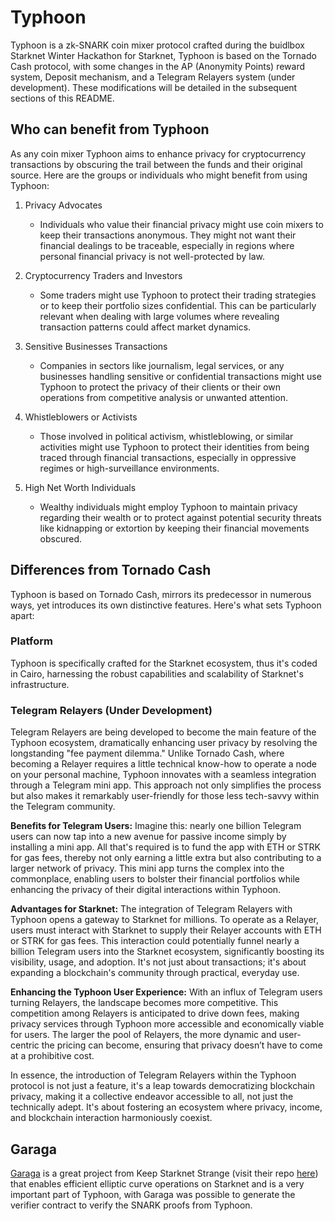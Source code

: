 # Typhoon

Typhoon is a zk-SNARK coin mixer protocol crafted during the buidlbox Starknet Winter Hackathon for Starknet, Typhoon is based on the Tornado Cash protocol, with some changes in the AP (Anonymity Points) reward system, Deposit mechanism, and a Telegram Relayers system (under development). These modifications will be detailed in the subsequent sections of this README.

## Who can benefit from Typhoon

As any coin mixer Typhoon aims to enhance privacy for cryptocurrency transactions by obscuring the trail between the funds and their original source. Here are the groups or individuals who might benefit from using Typhoon:

1. Privacy Advocates
    * Individuals who value their financial privacy might use coin mixers to keep their transactions anonymous. They might not want their financial dealings to be traceable, especially in regions where personal financial privacy is not well-protected by law.


2. Cryptocurrency Traders and Investors
    * Some traders might use Typhoon to protect their trading strategies or to keep their portfolio sizes confidential. This can be particularly relevant when dealing with large volumes where revealing transaction patterns could affect market dynamics.


3. Sensitive Businesses Transactions
    * Companies in sectors like journalism, legal services, or any businesses handling sensitive or confidential transactions might use Typhoon to protect the privacy of their clients or their own operations from competitive analysis or unwanted attention.


4. Whistleblowers or Activists
    * Those involved in political activism, whistleblowing, or similar activities might use Typhoon to protect their identities from being traced through financial transactions, especially in oppressive regimes or high-surveillance environments.


5. High Net Worth Individuals
    * Wealthy individuals might employ Typhoon to maintain privacy regarding their wealth or to protect against potential security threats like kidnapping or extortion by keeping their financial movements obscured.

## Differences from Tornado Cash

Typhoon is based on Tornado Cash, mirrors its predecessor in numerous ways, yet introduces its own distinctive features. Here's what sets Typhoon apart:

### Platform
Typhoon is specifically crafted for the Starknet ecosystem, thus it's coded in Cairo, harnessing the robust capabilities and scalability of Starknet's infrastructure.

### Telegram Relayers (Under Development)
Telegram Relayers are being developed to become the main feature of the Typhoon ecosystem, dramatically enhancing user privacy by resolving the longstanding "fee payment dilemma." Unlike Tornado Cash, where becoming a Relayer requires a little technical know-how to operate a node on your personal machine, Typhoon innovates with a seamless integration through a Telegram mini app. This approach not only simplifies the process but also makes it remarkably user-friendly for those less tech-savvy within the Telegram community.

**Benefits for Telegram Users:** Imagine this: nearly one billion Telegram users can now tap into a new avenue for passive income simply by installing a mini app. All that's required is to fund the app with ETH or STRK for gas fees, thereby not only earning a little extra but also contributing to a larger network of privacy. This mini app turns the complex into the commonplace, enabling users to bolster their financial portfolios while enhancing the privacy of their digital interactions within Typhoon.

**Advantages for Starknet:** The integration of Telegram Relayers with Typhoon opens a gateway to Starknet for millions. To operate as a Relayer, users must interact with Starknet to supply their Relayer accounts with ETH or STRK for gas fees. This interaction could potentially funnel nearly a billion Telegram users into the Starknet ecosystem, significantly boosting its visibility, usage, and adoption. It's not just about transactions; it's about expanding a blockchain's community through practical, everyday use.

**Enhancing the Typhoon User Experience:** With an influx of Telegram users turning Relayers, the landscape becomes more competitive. This competition among Relayers is anticipated to drive down fees, making privacy services through Typhoon more accessible and economically viable for users. The larger the pool of Relayers, the more dynamic and user-centric the pricing can become, ensuring that privacy doesn’t have to come at a prohibitive cost.

In essence, the introduction of Telegram Relayers within the Typhoon protocol is not just a feature, it's a leap towards democratizing blockchain privacy, making it a collective endeavor accessible to all, not just the technically adept. It's about fostering an ecosystem where privacy, income, and blockchain interaction harmoniously coexist.

## Garaga

[Garaga](https://github.com/keep-starknet-strange/garaga) is a great project from     Keep Starknet Strange (visit their repo [here](https://github.com/keep-starknet-strange)) that enables efficient elliptic curve operations on Starknet and is a very important part of Typhoon, with Garaga was possible to generate the verifier contract to verify the SNARK proofs from Typhoon.




